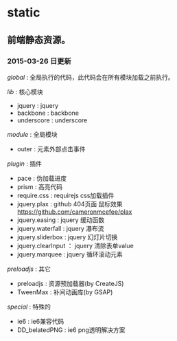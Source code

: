 # static
## 前端静态资源。
### 2015-03-26 日更新

*global* : 全局执行的代码，此代码会在所有模块加载之前执行。

*lib* : 核心模块
* jquery : jquery
* backbone : backbone
* underscore : underscore

*module* : 全局模块
* outer : 元素外部点击事件

*plugin* : 插件
* pace : 伪加载进度
* prism : 高亮代码
* require.css : requirejs css加载插件
* jquery.plax : github 404页面 鼠标效果 https://github.com/cameronmcefee/plax
* jquery.easing : jquery 缓动函数
* jquery.waterfall : jquery 瀑布流
* jquery.sliderbox : jquery 幻灯片切换
* jquery.clearInput ： jquery 清除表单value
* jquery.marquee : jquery 循环滚动元素

*preloadjs* : 其它
* preloadjs : 资源预加载器(by CreateJS)
* TweenMax : 补间动画库(by GSAP)

*special* : 特殊的
* ie6 : ie6兼容代码
* DD_belatedPNG : ie6 png透明解决方案

